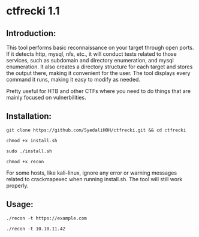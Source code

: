 # ctfrecki 1.1

## Introduction:

This tool performs basic reconnaissance on your target through open ports. If it detects http, mysql, nfs, etc., it will conduct tests related to those services, such as subdomain and directory enumeration, and mysql enumeration. It also creates a directory structure for each target and stores the output there, making it convenient for the user. The tool displays every command it runs, making it easy to modify as needed.

Pretty useful for HTB and other CTFs where you need to do things that are mainly focused on vulnerbilities.

## Installation:

```git clone https://github.com/SyedaliHOH/ctfrecki.git && cd ctfrecki```

```chmod +x install.sh```

```sudo ./install.sh```

```chmod +x recon```

For some hosts, like kali-linux, ignore any error or warning messages related to crackmapexec when running install.sh. The tool will still work properly.

## Usage:

```./recon -t https://example.com```

```./recon -t 10.10.11.42```

